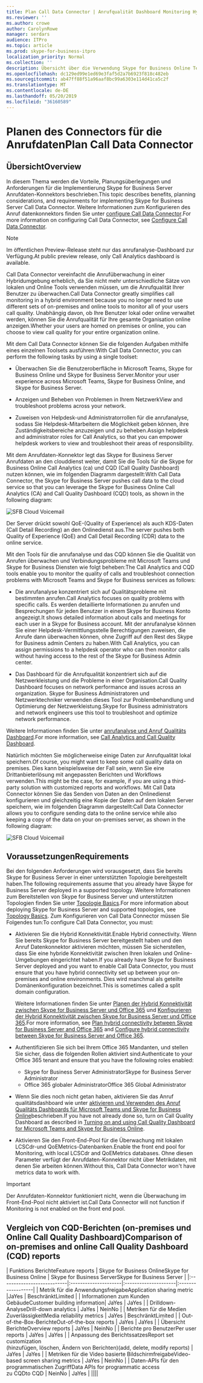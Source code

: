 ```yaml
---
title: Plan Call Data Connector | Anrufqualität Dashboard Monitoring Hybrid Analytics
ms.reviewer: ''
ms.author: crowe
author: CarolynRowe
manager: serdars
audience: ITPro
ms.topic: article
ms.prod: skype-for-business-itpro
localization_priority: Normal
ms.collection: ''
description: Übersicht über die Verwendung Skype for Business Online Telemetrie-Tools zum Überwachen einer lokalen Implementierung in einem Hybrid Szenario.
ms.openlocfilehash: dc129ed99e1ed69e3faf5d2a7b6923f818c482eb
ms.sourcegitcommit: ab47ff88f51a96aaf8bc99a6303e114d41ca5c2f
ms.translationtype: MT
ms.contentlocale: de-DE
ms.lasthandoff: 05/20/2019
ms.locfileid: "36160589"
---
```

# <a name="plan-call-data-connector"></a><span data-ttu-id="40d56-103">Planen des Connectors für die Anrufdaten</span><span class="sxs-lookup"><span data-stu-id="40d56-103">Plan Call Data Connector</span></span>

## <a name="overview"></a><span data-ttu-id="40d56-104">Übersicht</span><span class="sxs-lookup"><span data-stu-id="40d56-104">Overview</span></span>

<span data-ttu-id="40d56-105">In diesem Thema werden die Vorteile, Planungsüberlegungen und Anforderungen für die Implementierung Skype for Business Server Anrufdaten-Konnektors beschrieben.</span><span class="sxs-lookup"><span data-stu-id="40d56-105">This topic describes benefits, planning considerations, and requirements for implementing Skype for Business Server Call Data Connector.</span></span> <span data-ttu-id="40d56-106">Weitere Informationen zum Konfigurieren des Anruf datenkonnektors finden Sie unter [configure Call Data Connector](configure-call-data-connector.md).</span><span class="sxs-lookup"><span data-stu-id="40d56-106">For more information on configuring Call Data Connector, see [Configure Call Data Connector](configure-call-data-connector.md).</span></span>

> [!NOTE]
> <span data-ttu-id="40d56-107">Im öffentlichen Preview-Release steht nur das anrufanalyse-Dashboard zur Verfügung.</span><span class="sxs-lookup"><span data-stu-id="40d56-107">At public preview release, only Call Analytics dashboard is available.</span></span>

<span data-ttu-id="40d56-108">Call Data Connector vereinfacht die Anrufüberwachung in einer Hybridumgebung erheblich, da Sie nicht mehr unterschiedliche Sätze von lokalen und Online Tools verwenden müssen, um die Anrufqualität Ihrer Benutzer zu überwachen.</span><span class="sxs-lookup"><span data-stu-id="40d56-108">Call Data Connector greatly simplifies call monitoring in a hybrid environment because you no longer need to use different sets of on-premises and online tools to monitor all of your users call quality.</span></span> <span data-ttu-id="40d56-109">Unabhängig davon, ob Ihre Benutzer lokal oder online verwaltet werden, können Sie die Anrufqualität für Ihre gesamte Organisation online anzeigen.</span><span class="sxs-lookup"><span data-stu-id="40d56-109">Whether your users are homed on premises or online, you can choose to view call quality for your entire organization online.</span></span>

<span data-ttu-id="40d56-110">Mit dem Call Data Connector können Sie die folgenden Aufgaben mithilfe eines einzelnen Toolsets ausführen:</span><span class="sxs-lookup"><span data-stu-id="40d56-110">With Call Data Connector, you can perform the following tasks by using a single toolset:</span></span>

- <span data-ttu-id="40d56-111">Überwachen Sie die Benutzeroberfläche in Microsoft Teams, Skype for Business Online und Skype for Business Server.</span><span class="sxs-lookup"><span data-stu-id="40d56-111">Monitor your user experience across Microsoft Teams, Skype for Business Online, and Skype for Business Server.</span></span>

- <span data-ttu-id="40d56-112">Anzeigen und Beheben von Problemen in Ihrem Netzwerk</span><span class="sxs-lookup"><span data-stu-id="40d56-112">View and troubleshoot problems across your network.</span></span>

- <span data-ttu-id="40d56-113">Zuweisen von Helpdesk-und Administratorrollen für die anrufanalyse, sodass Sie Helpdesk-Mitarbeitern die Möglichkeit geben können, ihre Zuständigkeitsbereiche anzuzeigen und zu beheben.</span><span class="sxs-lookup"><span data-stu-id="40d56-113">Assign helpdesk and administrator roles for Call Analytics, so that you can empower helpdesk workers to view and troubleshoot their areas of responsibility.</span></span>

<span data-ttu-id="40d56-114">Mit dem Anrufdaten-Konnektor legt das Skype for Business Server Anrufdaten an den clouddienst weiter, damit Sie die Tools für die Skype for Business Online Call Analytics (ca) und CQD (Call Quality Dashboard) nutzen können, wie im folgenden Diagramm dargestellt:</span><span class="sxs-lookup"><span data-stu-id="40d56-114">With Call Data Connector, the Skype for Business Server pushes call data to the cloud service so that you can leverage the Skype for Business Online Call Analytics (CA) and Call Quality Dashboard (CQD) tools, as shown in the following diagram:</span></span>

![SFB Cloud Voicemail](../../sfbserver2019/media/call-data-connector-plan-1.png)

<span data-ttu-id="40d56-116">Der Server drückt sowohl QoE-(Quality of Experience) als auch KDS-Daten (Call Detail Recording) an den Onlinedienst aus.</span><span class="sxs-lookup"><span data-stu-id="40d56-116">The server pushes both Quality of Experience (QoE) and Call Detail Recording (CDR) data to the online service.</span></span>

<span data-ttu-id="40d56-117">Mit den Tools für die anrufanalyse und das CQD können Sie die Qualität von Anrufen überwachen und Verbindungsprobleme mit Microsoft Teams und Skype for Business Diensten wie folgt beheben:</span><span class="sxs-lookup"><span data-stu-id="40d56-117">The Call Analytics and CQD tools enable you to monitor the quality of calls and troubleshoot connection problems with Microsoft Teams and Skype for Business services as follows:</span></span>

- <span data-ttu-id="40d56-118">Die anrufanalyse konzentriert sich auf Qualitätsprobleme mit bestimmten anrufen.</span><span class="sxs-lookup"><span data-stu-id="40d56-118">Call Analytics focuses on quality problems with specific calls.</span></span> <span data-ttu-id="40d56-119">Es werden detaillierte Informationen zu anrufen und Besprechungen für jeden Benutzer in einem Skype for Business Konto angezeigt.</span><span class="sxs-lookup"><span data-stu-id="40d56-119">It shows detailed information about calls and meetings for each user in a Skype for Business account.</span></span>  <span data-ttu-id="40d56-120">Mit der anrufanalyse können Sie einer Helpdesk-Vermittlungsstelle Berechtigungen zuweisen, die Anrufe dann überwachen können, ohne Zugriff auf den Rest des Skype for Business admin Centers zu haben.</span><span class="sxs-lookup"><span data-stu-id="40d56-120">With Call Analytics, you can assign permissions to a helpdesk operator who can then monitor calls without having access to the rest of the Skype for Business Admin center.</span></span>

- <span data-ttu-id="40d56-121">Das Dashboard für die Anrufqualität konzentriert sich auf die Netzwerkleistung und die Probleme in einer Organisation.</span><span class="sxs-lookup"><span data-stu-id="40d56-121">Call Quality Dashboard focuses on network performance and issues across an organization.</span></span> <span data-ttu-id="40d56-122">Skype for Business Administratoren und Netzwerktechniker verwenden dieses Tool zur Problembehandlung und Optimierung der Netzwerkleistung.</span><span class="sxs-lookup"><span data-stu-id="40d56-122">Skype for Business administrators and network engineers use this tool to troubleshoot and optimize network performance.</span></span>

<span data-ttu-id="40d56-123">Weitere Informationen finden Sie unter [anrufanalyse und Anruf Qualitäts Dashboard](https://docs.microsoft.com/SkypeForBusiness/using-call-quality-in-your-organization/difference-between-call-analytics-and-call-quality-dashboard).</span><span class="sxs-lookup"><span data-stu-id="40d56-123">For more information, see [Call Analytics and Call Quality Dashboard](https://docs.microsoft.com/SkypeForBusiness/using-call-quality-in-your-organization/difference-between-call-analytics-and-call-quality-dashboard).</span></span>

<span data-ttu-id="40d56-124">Natürlich möchten Sie möglicherweise einige Daten zur Anrufqualität lokal speichern.</span><span class="sxs-lookup"><span data-stu-id="40d56-124">Of course, you might want to keep some call quality data on premises.</span></span> <span data-ttu-id="40d56-125">Dies kann beispielsweise der Fall sein, wenn Sie eine Drittanbieterlösung mit angepassten Berichten und Workflows verwenden.</span><span class="sxs-lookup"><span data-stu-id="40d56-125">This might be the case, for example, if you are using a third-party solution with customized reports and workflows.</span></span>  <span data-ttu-id="40d56-126">Mit Call Data Connector können Sie das Senden von Daten an den Onlinedienst konfigurieren und gleichzeitig eine Kopie der Daten auf dem lokalen Server speichern, wie im folgenden Diagramm dargestellt:</span><span class="sxs-lookup"><span data-stu-id="40d56-126">Call Data Connector allows you to configure sending data to the online service while also keeping a copy of the data on your on-premises server, as shown in the following diagram:</span></span>

![SFB Cloud Voicemail](../../sfbserver2019/media/call-data-connector-plan-2.png)

## <a name="requirements"></a><span data-ttu-id="40d56-128">Voraussetzungen</span><span class="sxs-lookup"><span data-stu-id="40d56-128">Requirements</span></span>

<span data-ttu-id="40d56-129">Bei den folgenden Anforderungen wird vorausgesetzt, dass Sie bereits Skype for Business Server in einer unterstützten Topologie bereitgestellt haben.</span><span class="sxs-lookup"><span data-stu-id="40d56-129">The following requirements assume that you already have Skype for Business Server deployed in a supported topology.</span></span>  <span data-ttu-id="40d56-130">Weitere Informationen zum Bereitstellen von Skype for Business Server und unterstützten Topologien finden Sie unter [Topologie Basics](https://docs.microsoft.com/SkypeForBusiness/plan-your-deployment/topology-basics/topology-basics).</span><span class="sxs-lookup"><span data-stu-id="40d56-130">For more information about deploying Skype for Business Server and supported topologies, see [Topology Basics](https://docs.microsoft.com/SkypeForBusiness/plan-your-deployment/topology-basics/topology-basics).</span></span> <span data-ttu-id="40d56-131">Zum Konfigurieren von Call Data Connector müssen Sie Folgendes tun:</span><span class="sxs-lookup"><span data-stu-id="40d56-131">To configure Call Data Connector, you must:</span></span>

- <span data-ttu-id="40d56-132">Aktivieren Sie die Hybrid Konnektivität.</span><span class="sxs-lookup"><span data-stu-id="40d56-132">Enable Hybrid connectivity.</span></span> <span data-ttu-id="40d56-133">Wenn Sie bereits Skype for Business Server bereitgestellt haben und den Anruf Datenkonnektor aktivieren möchten, müssen Sie sicherstellen, dass Sie eine hybride Konnektivität zwischen Ihren lokalen und Online-Umgebungen eingerichtet haben.</span><span class="sxs-lookup"><span data-stu-id="40d56-133">If you already have Skype for Business Server deployed and you want to enable Call Data Connector, you must ensure that you have hybrid connectivity set up between your on-premises and online environments.</span></span> <span data-ttu-id="40d56-134">Dies wird manchmal als geteilte Domänenkonfiguration bezeichnet.</span><span class="sxs-lookup"><span data-stu-id="40d56-134">This is sometimes called a split domain configuration.</span></span>

   <span data-ttu-id="40d56-135">Weitere Informationen finden Sie unter [Planen der Hybrid Konnektivität zwischen Skype for Business Server und Office 365](plan-hybrid-connectivity.md) und [Konfigurieren der Hybrid Konnektivität zwischen Skype for Business Server und Office 365](configure-hybrid-connectivity.md).</span><span class="sxs-lookup"><span data-stu-id="40d56-135">For more information, see [Plan hybrid connectivity between Skype for Business Server and Office 365](plan-hybrid-connectivity.md) and [Configure hybrid connectivity between Skype for Business Server and Office 365](configure-hybrid-connectivity.md).</span></span>

- <span data-ttu-id="40d56-136">Authentifizieren Sie sich bei Ihrem Office 365 Mandanten, und stellen Sie sicher, dass die folgenden Rollen aktiviert sind:</span><span class="sxs-lookup"><span data-stu-id="40d56-136">Authenticate to your Office 365 tenant and ensure that you have the following roles enabled:</span></span>

  - <span data-ttu-id="40d56-137">Skype for Business Server Administrator</span><span class="sxs-lookup"><span data-stu-id="40d56-137">Skype for Business Server Administrator</span></span>
  - <span data-ttu-id="40d56-138">Office 365 globaler Administrator</span><span class="sxs-lookup"><span data-stu-id="40d56-138">Office 365 Global Administrator</span></span>

- <span data-ttu-id="40d56-139">Wenn Sie dies noch nicht getan haben, aktivieren Sie das Anruf qualitätsdashboard wie unter [aktivieren und Verwenden des Anruf Qualitäts Dashboards für Microsoft Teams und Skype for Business Online](/microsoftteams/turning-on-and-using-call-quality-dashboard)beschrieben.</span><span class="sxs-lookup"><span data-stu-id="40d56-139">If you have not already done so, turn on Call Quality Dashboard as described in [Turning on and using Call Quality Dashboard for Microsoft Teams and Skype for Business Online](/microsoftteams/turning-on-and-using-call-quality-dashboard).</span></span>

- <span data-ttu-id="40d56-140">Aktivieren Sie den Front-End-Pool für die Überwachung mit lokalen LCSCdr-und QoEMetrics-Datenbanken.</span><span class="sxs-lookup"><span data-stu-id="40d56-140">Enable the front end pool for Monitoring, with local LCSCdr and QoEMetrics databases.</span></span> <span data-ttu-id="40d56-141">Ohne diesen Parameter verfügt der Anrufdaten-Konnektor nicht über Metrikdaten, mit denen Sie arbeiten können.</span><span class="sxs-lookup"><span data-stu-id="40d56-141">Without this, Call Data Connector won't have metrics data to work with.</span></span>

> [!IMPORTANT]
> <span data-ttu-id="40d56-142">Der Anrufdaten-Konnektor funktioniert nicht, wenn die Überwachung im Front-End-Pool nicht aktiviert ist.</span><span class="sxs-lookup"><span data-stu-id="40d56-142">Call Data Connector will not function if Monitoring is not enabled on the front end pool.</span></span>

## <a name="comparison-of-on-premises-and-online-call-quality-dashboard-cqd-reports"></a><span data-ttu-id="40d56-143">Vergleich von CQD-Berichten (on-premises und Online Call Quality Dashboard)</span><span class="sxs-lookup"><span data-stu-id="40d56-143">Comparison of on-premises and online Call Quality Dashboard (CQD) reports</span></span>

| <span data-ttu-id="40d56-144">Funktions Berichte</span><span class="sxs-lookup"><span data-stu-id="40d56-144">Feature reports</span></span> | <span data-ttu-id="40d56-145">Skype for Business Online</span><span class="sxs-lookup"><span data-stu-id="40d56-145">Skype for Business Online</span></span> | <span data-ttu-id="40d56-146">Skype for Business Server</span><span class="sxs-lookup"><span data-stu-id="40d56-146">Skype for Business Server</span></span>   |
|:---------------------------|:---------------------|:---------------------|:------------------|
| <span data-ttu-id="40d56-147">Metrik für die Anwendungsfreigabe</span><span class="sxs-lookup"><span data-stu-id="40d56-147">Application sharing metric</span></span> |<span data-ttu-id="40d56-148">Ja</span><span class="sxs-lookup"><span data-stu-id="40d56-148">Yes</span></span> | <span data-ttu-id="40d56-149">Beschränkt</span><span class="sxs-lookup"><span data-stu-id="40d56-149">Limited</span></span> |
| <span data-ttu-id="40d56-150">Informationen zum Kunden Gebäude</span><span class="sxs-lookup"><span data-stu-id="40d56-150">Customer building information</span></span>| <span data-ttu-id="40d56-151">Ja</span><span class="sxs-lookup"><span data-stu-id="40d56-151">Yes</span></span> | <span data-ttu-id="40d56-152">Ja</span><span class="sxs-lookup"><span data-stu-id="40d56-152">Yes</span></span> |
| <span data-ttu-id="40d56-153">Drilldown-Analyse</span><span class="sxs-lookup"><span data-stu-id="40d56-153">Drill-down analytics</span></span> | <span data-ttu-id="40d56-154">Ja</span><span class="sxs-lookup"><span data-stu-id="40d56-154">Yes</span></span> | <span data-ttu-id="40d56-155">Nein</span><span class="sxs-lookup"><span data-stu-id="40d56-155">No</span></span> |
| <span data-ttu-id="40d56-156">Metriken für die Medien Zuverlässigkeit</span><span class="sxs-lookup"><span data-stu-id="40d56-156">Media reliability metrics</span></span> | <span data-ttu-id="40d56-157">Ja</span><span class="sxs-lookup"><span data-stu-id="40d56-157">Yes</span></span> | <span data-ttu-id="40d56-158">Beschränkt</span><span class="sxs-lookup"><span data-stu-id="40d56-158">Limited</span></span> |
| <span data-ttu-id="40d56-159">Out-of-the-Box-Berichte</span><span class="sxs-lookup"><span data-stu-id="40d56-159">Out-of-the-box reports</span></span> | <span data-ttu-id="40d56-160">Ja</span><span class="sxs-lookup"><span data-stu-id="40d56-160">Yes</span></span> | <span data-ttu-id="40d56-161">Ja</span><span class="sxs-lookup"><span data-stu-id="40d56-161">Yes</span></span> |
| <span data-ttu-id="40d56-162">Übersicht Berichte</span><span class="sxs-lookup"><span data-stu-id="40d56-162">Overview reports</span></span> | <span data-ttu-id="40d56-163">Ja</span><span class="sxs-lookup"><span data-stu-id="40d56-163">Yes</span></span> | <span data-ttu-id="40d56-164">Nein</span><span class="sxs-lookup"><span data-stu-id="40d56-164">No</span></span> |
| <span data-ttu-id="40d56-165">Berichte pro Benutzer</span><span class="sxs-lookup"><span data-stu-id="40d56-165">Per user reports</span></span> | <span data-ttu-id="40d56-166">Ja</span><span class="sxs-lookup"><span data-stu-id="40d56-166">Yes</span></span> | <span data-ttu-id="40d56-167">Ja</span><span class="sxs-lookup"><span data-stu-id="40d56-167">Yes</span></span> |
| <span data-ttu-id="40d56-168">Anpassung des Berichtssatzes</span><span class="sxs-lookup"><span data-stu-id="40d56-168">Report set customization</span></span> <br> <span data-ttu-id="40d56-169">(hinzufügen, löschen, Ändern von Berichten)</span><span class="sxs-lookup"><span data-stu-id="40d56-169">(add, delete, modify reports)</span></span> | <span data-ttu-id="40d56-170">Ja</span><span class="sxs-lookup"><span data-stu-id="40d56-170">Yes</span></span> | <span data-ttu-id="40d56-171">Ja</span><span class="sxs-lookup"><span data-stu-id="40d56-171">Yes</span></span> |
| <span data-ttu-id="40d56-172">Metriken für die Video basierte Bildschirmfreigabe</span><span class="sxs-lookup"><span data-stu-id="40d56-172">Video-based screen sharing metrics</span></span> | <span data-ttu-id="40d56-173">Ja</span><span class="sxs-lookup"><span data-stu-id="40d56-173">Yes</span></span> | <span data-ttu-id="40d56-174">Nein</span><span class="sxs-lookup"><span data-stu-id="40d56-174">No</span></span> |
| <span data-ttu-id="40d56-175">Daten-APIs für den programmatischen Zugriff</span><span class="sxs-lookup"><span data-stu-id="40d56-175">Data APIs for programmatic access</span></span> <br> <span data-ttu-id="40d56-176">zu CQD</span><span class="sxs-lookup"><span data-stu-id="40d56-176">to CQD</span></span> | <span data-ttu-id="40d56-177">Nein</span><span class="sxs-lookup"><span data-stu-id="40d56-177">No</span></span> | <span data-ttu-id="40d56-178">Ja</span><span class="sxs-lookup"><span data-stu-id="40d56-178">Yes</span></span> |
||||
